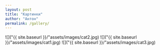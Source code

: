 ```yaml
---
layout: post
title: "Картинки"
author: "Антон"
permalink: /gallery/
---
```


![]("{{ site.baseurl }}/"assets/images/cat2.jpg)
![]("{{ site.baseurl }}/"assets/images/cat1.jpg)
![]("{{ site.baseurl }}/"assets/images/cat3.jpg)
